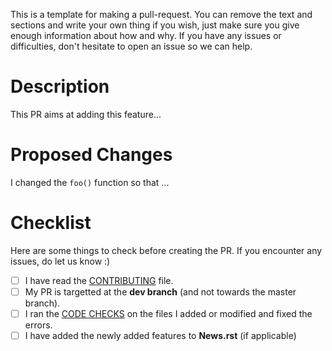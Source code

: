 This is a template for making a pull-request. You can remove the text and sections and write your own thing if you wish, just make sure you give enough information about how and why. If you have any issues or difficulties, don't hesitate to open an issue so we can help.


# Description

This PR aims at adding this feature...

# Proposed Changes

I changed the `foo()` function so that ...


# Checklist

Here are some things to check before creating the PR. If you encounter any issues, do let us know :)

- [ ] I have read the [CONTRIBUTING](https://github.com/neuropsychology/NeuroKit/blob/master/.github/CONTRIBUTING.rst#structure-and-code) file.
- [ ] My PR is targetted at the **dev branch** (and not towards the master branch).
- [ ] I ran the [CODE CHECKS](https://github.com/neuropsychology/NeuroKit/blob/master/.github/CONTRIBUTING.rst#run-code-checks) on the files I added or modified and fixed the errors.
- [ ] I have added the newly added features to **News.rst** (if applicable)